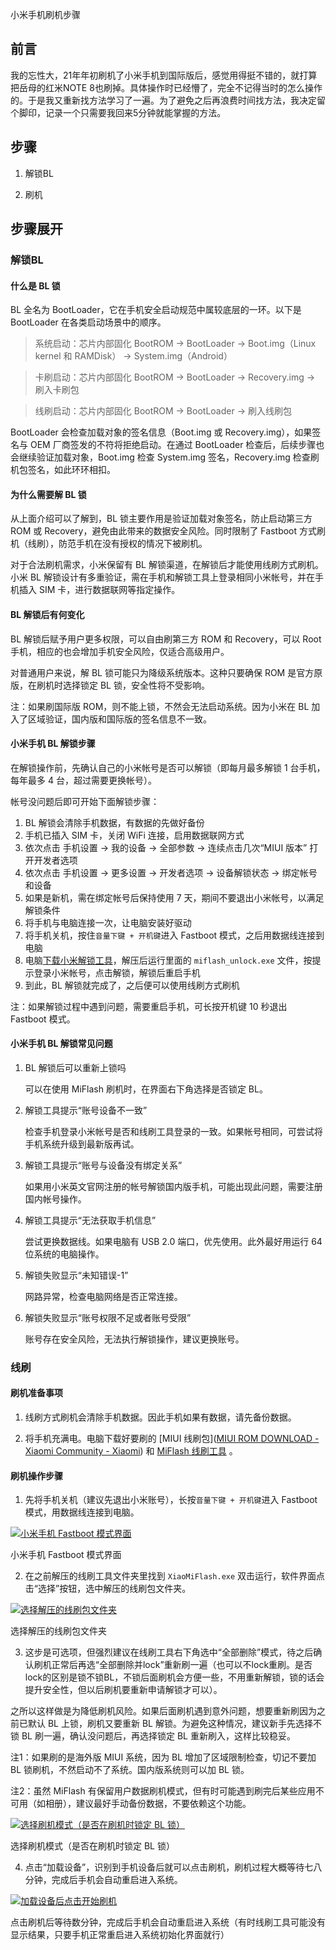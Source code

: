 小米手机刷机步骤

## 前言

我的忘性大，21年年初刷机了小米手机到国际版后，感觉用得挺不错的，就打算把岳母的红米NOTE 8也刷掉。具体操作时已经懵了，完全不记得当时的怎么操作的。于是我又重新找方法学习了一遍。为了避免之后再浪费时间找方法，我决定留个脚印，记录一个只需要我回来5分钟就能掌握的方法。

## 步骤

1. 解锁BL

2. 刷机

## 步骤展开

### 解锁BL

#### 什么是 BL 锁

BL 全名为 BootLoader，它在手机安全启动规范中属较底层的一环。以下是 BootLoader 在各类启动场景中的顺序。

> 系统启动：芯片内部固化 BootROM -> BootLoader -> Boot.img（Linux kernel 和 RAMDisk） -> System.img（Android）

> 卡刷启动：芯片内部固化 BootROM -> BootLoader -> Recovery.img -> 刷入卡刷包

> 线刷启动：芯片内部固化 BootROM -> BootLoader -> 刷入线刷包

BootLoader 会检查加载对象的签名信息（Boot.img 或 Recovery.img），如果签名与 OEM 厂商签发的不符将拒绝启动。在通过 BootLoader 检查后，后续步骤也会继续验证加载对象，Boot.img 检查 System.img 签名，Recovery.img 检查刷机包签名，如此环环相扣。

#### 为什么需要解 BL 锁

从上面介绍可以了解到，BL 锁主要作用是验证加载对象签名，防止启动第三方 ROM 或 Recovery，避免由此带来的数据安全风险。同时限制了 Fastboot 方式刷机（线刷），防范手机在没有授权的情况下被刷机。

对于合法刷机需求，小米保留有 BL 解锁渠道，在解锁后才能使用线刷方式刷机。小米 BL 解锁设计有多重验证，需在手机和解锁工具上登录相同小米帐号，并在手机插入 SIM 卡，进行数据联网等指定操作。

#### BL 解锁后有何变化

BL 解锁后赋予用户更多权限，可以自由刷第三方 ROM 和 Recovery，可以 Root 手机，相应的也会增加手机安全风险，仅适合高级用户。

对普通用户来说，解 BL 锁可能只为降级系统版本。这种只要确保 ROM 是官方原版，在刷机时选择锁定 BL 锁，安全性将不受影响。

注：如果刷国际版 ROM，则不能上锁，不然会无法启动系统。因为小米在 BL 加入了区域验证，国内版和国际版的签名信息不一致。

#### 小米手机 BL 解锁步骤

在解锁操作前，先确认自己的小米帐号是否可以解锁（即每月最多解锁 1 台手机，每年最多 4 台，超过需要更换帐号）。

帐号没问题后即可开始下面解锁步骤：

1. BL 解锁会清除手机数据，有数据的先做好备份
2. 手机已插入 SIM 卡，关闭 WiFi 连接，启用数据联网方式
3. 依次点击 手机设置 -> 我的设备 -> 全部参数 -> 连续点击几次“MIUI 版本” 打开开发者选项
4. 依次点击 手机设置 -> 更多设置 -> 开发者选项 -> 设备解锁状态 -> 绑定帐号和设备
5. 如果是新机，需在绑定帐号后保持使用 7 天，期间不要退出小米帐号，以满足解锁条件
6. 将手机与电脑连接一次，让电脑安装好驱动
7. 将手机关机，按住`音量下键 + 开机键`进入 Fastboot 模式，之后用数据线连接到电脑
8. 电脑[下载小米解锁工具](http://www.miui.com/unlock/)，解压后运行里面的 `miflash_unlock.exe` 文件，按提示登录小米帐号，点击解锁，解锁后重启手机
9. 到此，BL 解锁就完成了，之后便可以使用线刷方式刷机

注：如果解锁过程中遇到问题，需要重启手机，可长按开机键 10 秒退出 Fastboot 模式。

#### 小米手机 BL 解锁常见问题

1. BL 解锁后可以重新上锁吗
   
   可以在使用 MiFlash 刷机时，在界面右下角选择是否锁定 BL。

2. 解锁工具提示“账号设备不一致”
   
   检查手机登录小米帐号是否和线刷工具登录的一致。如果帐号相同，可尝试将手机系统升级到最新版再试。

3. 解锁工具提示“账号与设备没有绑定关系”
   
   如果用小米英文官网注册的帐号解锁国内版手机，可能出现此问题，需要注册国内帐号操作。



4. 解锁工具提示“无法获取手机信息”
   
   尝试更换数据线。如果电脑有 USB 2.0 端口，优先使用。此外最好用运行 64 位系统的电脑操作。

5. 解锁失败显示“未知错误-1”
   
   网路异常，检查电脑网络是否正常连接。

6. 解锁失败显示“账号权限不足或者账号受限”
   
   账号存在安全风险，无法执行解锁操作，建议更换账号。

### 线刷

#### 刷机准备事项

1. 线刷方式刷机会清除手机数据。因此手机如果有数据，请先备份数据。

2. 将手机充满电。电脑下载好要刷的 [MIUI 线刷包]([MIUI ROM DOWNLOAD - Xiaomi Community - Xiaomi](https://c.mi.com/global/miuidownload/index)) 和 [MiFlash 线刷工具](https://pan.chiphello.com:40272/手机刷机/小米/MiFlash2020-3-14-0.zip) 。

#### 刷机操作步骤

1. 先将手机关机（建议先退出小米账号），长按`音量下键 + 开机键`进入 Fastboot 模式，用数据线连接到电脑。

[![小米手机 Fastboot 模式界面](https://miuiver.com/wp-content/uploads/2021/01/mi-phone-fastboot.png)](https://miuiver.com/wp-content/uploads/2021/01/mi-phone-fastboot.png)

小米手机 Fastboot 模式界面

2. 在之前解压的线刷工具文件夹里找到 `XiaoMiFlash.exe` 双击运行，软件界面点击“选择”按钮，选中解压的线刷包文件夹。

[![选择解压的线刷包文件夹](https://miuiver.com/wp-content/uploads/2021/01/miflash-1.png)](https://miuiver.com/wp-content/uploads/2021/01/miflash-1.png)

选择解压的线刷包文件夹

3. 这步是可选项，但强烈建议在线刷工具右下角选中“全部删除”模式，待之后确认刷机正常后再选“全部删除并lock”重新刷一遍（也可以不lock重刷。是否lock的区别是锁不锁BL，不锁后面刷机会方便一些，不用重新解锁，锁的话会提升安全性，但以后刷机要重新申请解锁才可以）。

之所以这样做是为降低刷机风险。如果后面刷机遇到意外问题，想要重新刷因为之前已默认 BL 上锁，刷机又要重新 BL 解锁。为避免这种情况，建议新手先选择不锁 BL 刷一遍，确认没问题后，再选择锁定 BL 重新刷入，这样比较稳妥。

注1：如果刷的是海外版 MIUI 系统，因为 BL 增加了区域限制检查，切记不要加 BL 锁刷机，不然启动不了系统。国内版系统则可以加 BL 锁。

注2：虽然 MiFlash 有保留用户数据刷机模式，但有时可能遇到刷完后某些应用不可用（如相册），建议最好手动备份数据，不要依赖这个功能。

[![选择刷机模式（是否在刷机时锁定 BL 锁）](https://miuiver.com/wp-content/uploads/2021/01/miflash-2.png)](https://miuiver.com/wp-content/uploads/2021/01/miflash-2.png)

选择刷机模式（是否在刷机时锁定 BL 锁）

4. 点击“加载设备”，识别到手机设备后就可以点击刷机，刷机过程大概等待七八分钟，完成后手机会自动重启进入系统。

[![加载设备后点击开始刷机](https://miuiver.com/wp-content/uploads/2021/01/miflash-4.png)](https://miuiver.com/wp-content/uploads/2021/01/miflash-4.png)

点击刷机后等待数分钟，完成后手机会自动重启进入系统（有时线刷工具可能没有显示结果，只要手机正常重启进入系统初始化界面就行）




